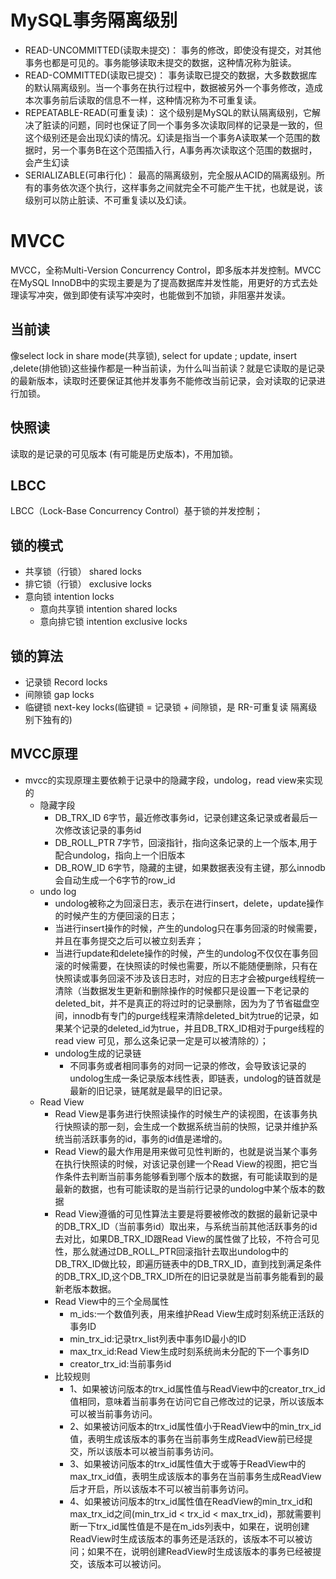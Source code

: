 # MySQL事务隔离级别
- READ-UNCOMMITTED(读取未提交)： 事务的修改，即使没有提交，对其他事务也都是可见的。事务能够读取未提交的数据，这种情况称为脏读。
- READ-COMMITTED(读取已提交)： 事务读取已提交的数据，大多数数据库的默认隔离级别。当一个事务在执行过程中，数据被另外一个事务修改，造成本次事务前后读取的信息不一样，这种情况称为不可重复读。
- REPEATABLE-READ(可重复读)： 这个级别是MySQL的默认隔离级别，它解决了脏读的问题，同时也保证了同一个事务多次读取同样的记录是一致的，但这个级别还是会出现幻读的情况。幻读是指当一个事务A读取某一个范围的数据时，另一个事务B在这个范围插入行，A事务再次读取这个范围的数据时，会产生幻读
- SERIALIZABLE(可串行化)： 最高的隔离级别，完全服从ACID的隔离级别。所有的事务依次逐个执行，这样事务之间就完全不可能产生干扰，也就是说，该级别可以防止脏读、不可重复读以及幻读。

# MVCC
MVCC，全称Multi-Version Concurrency Control，即多版本并发控制。MVCC在MySQL InnoDB中的实现主要是为了提高数据库并发性能，用更好的方式去处理读写冲突，做到即使有读写冲突时，也能做到不加锁，非阻塞并发读。

## 当前读
像select lock in share mode(共享锁), select for update ; update, insert ,delete(排他锁)这些操作都是一种当前读，为什么叫当前读？就是它读取的是记录的最新版本，读取时还要保证其他并发事务不能修改当前记录，会对读取的记录进行加锁。

## 快照读
读取的是记录的可见版本 (有可能是历史版本)，不用加锁。

## LBCC
LBCC（Lock-Base Concurrency Control）基于锁的并发控制；

## 锁的模式
- 共享锁（行锁） shared locks
- 排它锁（行锁） exclusive locks
- 意向锁 intention locks
  - 意向共享锁  intention shared locks
  - 意向排它锁  intention exclusive locks
## 锁的算法
- 记录锁 Record locks
- 间隙锁 gap locks
- 临键锁 next-key locks(临键锁 = 记录锁 + 间隙锁，是 RR-可重复读 隔离级别下独有的)

## MVCC原理
- mvcc的实现原理主要依赖于记录中的隐藏字段，undolog，read view来实现的
  - 隐藏字段
    - DB_TRX_ID 6字节，最近修改事务id，记录创建这条记录或者最后一次修改该记录的事务id
    - DB_ROLL_PTR 7字节，回滚指针，指向这条记录的上一个版本,用于配合undolog，指向上一个旧版本
    - DB_ROW_ID 6字节，隐藏的主键，如果数据表没有主键，那么innodb会自动生成一个6字节的row_id
  - undo log
    - undolog被称之为回滚日志，表示在进行insert，delete，update操作的时候产生的方便回滚的日志；
    - 当进行insert操作的时候，产生的undolog只在事务回滚的时候需要，并且在事务提交之后可以被立刻丢弃；
    - 当进行update和delete操作的时候，产生的undolog不仅仅在事务回滚的时候需要，在快照读的时候也需要，所以不能随便删除，只有在快照读或事务回滚不涉及该日志时，对应的日志才会被purge线程统一清除（当数据发生更新和删除操作的时候都只是设置一下老记录的deleted_bit，并不是真正的将过时的记录删除，因为为了节省磁盘空间，innodb有专门的purge线程来清除deleted_bit为true的记录，如果某个记录的deleted_id为true，并且DB_TRX_ID相对于purge线程的read view 可见，那么这条记录一定是可以被清除的）；
    - undolog生成的记录链
      - 不同事务或者相同事务的对同一记录的修改，会导致该记录的undolog生成一条记录版本线性表，即链表，undolog的链首就是最新的旧记录，链尾就是最早的旧记录。
  - Read View
    - Read View是事务进行快照读操作的时候生产的读视图，在该事务执行快照读的那一刻，会生成一个数据系统当前的快照，记录并维护系统当前活跃事务的id，事务的id值是递增的。
    - Read View的最大作用是用来做可见性判断的，也就是说当某个事务在执行快照读的时候，对该记录创建一个Read View的视图，把它当作条件去判断当前事务能够看到哪个版本的数据，有可能读取到的是最新的数据，也有可能读取的是当前行记录的undolog中某个版本的数据
    - Read View遵循的可见性算法主要是将要被修改的数据的最新记录中的DB_TRX_ID（当前事务id）取出来，与系统当前其他活跃事务的id去对比，如果DB_TRX_ID跟Read View的属性做了比较，不符合可见性，那么就通过DB_ROLL_PTR回滚指针去取出undolog中的DB_TRX_ID做比较，即遍历链表中的DB_TRX_ID，直到找到满足条件的DB_TRX_ID,这个DB_TRX_ID所在的旧记录就是当前事务能看到的最新老版本数据。
    - Read View中的三个全局属性
      - m_ids:一个数值列表，用来维护Read View生成时刻系统正活跃的事务ID 
      - min_trx_id:记录trx_list列表中事务ID最小的ID
      - max_trx_id:Read View生成时刻系统尚未分配的下一个事务ID
      - creator_trx_id:当前事务id
    - 比较规则
      - 1、如果被访问版本的trx_id属性值与ReadView中的creator_trx_id值相同，意味着当前事务在访问它自己修改过的记录，所以该版本可以被当前事务访问。
      - 2、如果被访问版本的trx_id属性值小于ReadView中的min_trx_id值，表明生成该版本的事务在当前事务生成ReadView前已经提交，所以该版本可以被当前事务访问。
      - 3、如果被访问版本的trx_id属性值大于或等于ReadView中的max_trx_id值，表明生成该版本的事务在当前事务生成ReadView后才开启，所以该版本不可以被当前事务访问。
      - 4、如果被访问版本的trx_id属性值在ReadView的min_trx_id和max_trx_id之间(min_trx_id < trx_id < max_trx_id)，那就需要判断一下trx_id属性值是不是在m_ids列表中，如果在，说明创建ReadView时生成该版本的事务还是活跃的，该版本不可以被访问；如果不在，说明创建ReadView时生成该版本的事务已经被提交，该版本可以被访问。
